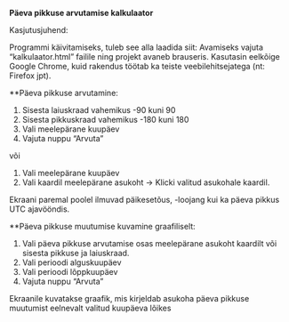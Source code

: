 **Päeva pikkuse arvutamise kalkulaator**

Kasjutusjuhend:

Programmi käivitamiseks, tuleb see alla laadida siit: 
Avamiseks vajuta “kalkulaator.html” failile ning projekt avaneb brauseris. Kasutasin eelkõige Google Chrome, kuid rakendus töötab ka teiste veebilehitsejatega (nt: Firefox jpt).

**Päeva pikkuse arvutamine:

1. Sisesta laiuskraad vahemikus -90 kuni 90
2. Sisesta pikkuskraad vahemikus -180 kuni 180
3. Vali meelepärane kuupäev
4. Vajuta nuppu “Arvuta”

või

1. Vali meelepärane kuupäev
2. Vali kaardil meelepärane asukoht -> Klicki valitud asukohale kaardil.

Ekraani paremal poolel ilmuvad päikesetõus, -loojang kui ka päeva pikkus UTC ajavööndis.


**Päeva pikkuse muutumise kuvamine graafiliselt:

1. Vali päeva pikkuse arvutamise osas meelepärane asukoht kaardilt või sisesta pikkuse ja laiuskraad.
2. Vali perioodi alguskuupäev
3. Vali perioodi lõppkuupäev
4. Vajuta nuppu “Arvuta”

Ekraanile kuvatakse  graafik, mis kirjeldab asukoha päeva pikkuse muutumist eelnevalt valitud kuupäeva lõikes

